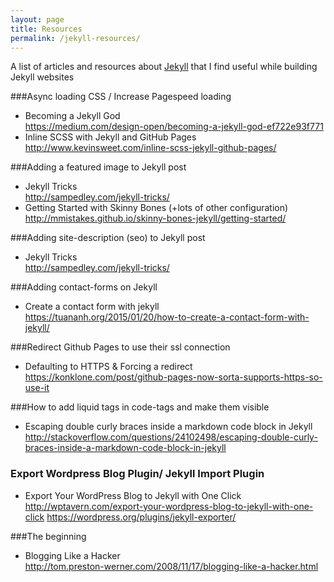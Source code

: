 ```yaml
---
layout: page
title: Resources
permalink: /jekyll-resources/
---
```


A list of articles and resources about [Jekyll](http://jekyllrb.com/) that I find useful while building Jekyll websites

###Async loading CSS / Increase Pagespeed loading
 * 	Becoming a Jekyll God  
	<https://medium.com/design-open/becoming-a-jekyll-god-ef722e93f771>
 *	Inline SCSS with Jekyll and GitHub Pages  
	<http://www.kevinsweet.com/inline-scss-jekyll-github-pages/>

###Adding a featured image to Jekyll post 
 * 	Jekyll Tricks   
	<http://sampedley.com/jekyll-tricks/>
 *	Getting Started with Skinny Bones (+lots of other configuration)  
	<http://mmistakes.github.io/skinny-bones-jekyll/getting-started/>


###Adding site-description (seo) to Jekyll post
 * 	Jekyll Tricks   
	<http://sampedley.com/jekyll-tricks/>

###Adding contact-forms on Jekyll
 * 	Create a contact form with jekyll   
	<https://tuananh.org/2015/01/20/how-to-create-a-contact-form-with-jekyll/>

###Redirect Github Pages to use their ssl connection
 *	Defaulting to HTTPS & Forcing a redirect   
	<https://konklone.com/post/github-pages-now-sorta-supports-https-so-use-it>

###How to add liquid tags in code-tags and make them visible
* Escaping double curly braces inside a markdown code block in Jekyll   
	<http://stackoverflow.com/questions/24102498/escaping-double-curly-braces-inside-a-markdown-code-block-in-jekyll>
 
### Export Wordpress Blog Plugin/ Jekyll Import Plugin
* Export Your WordPress Blog to Jekyll with One Click   
	<http://wptavern.com/export-your-wordpress-blog-to-jekyll-with-one-click>
	<https://wordpress.org/plugins/jekyll-exporter/>
		
###The beginning
 *	Blogging Like a Hacker  
	<http://tom.preston-werner.com/2008/11/17/blogging-like-a-hacker.html>
